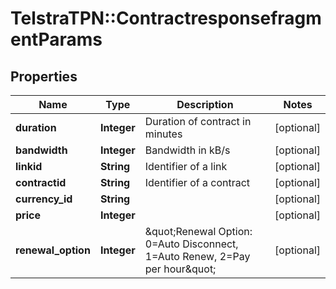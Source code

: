 # TelstraTPN::ContractresponsefragmentParams

## Properties
Name | Type | Description | Notes
------------ | ------------- | ------------- | -------------
**duration** | **Integer** | Duration of contract in minutes | [optional] 
**bandwidth** | **Integer** | Bandwidth in kB/s | [optional] 
**linkid** | **String** | Identifier of a link | [optional] 
**contractid** | **String** | Identifier of a contract | [optional] 
**currency_id** | **String** |  | [optional] 
**price** | **Integer** |  | [optional] 
**renewal_option** | **Integer** | \&quot;Renewal Option: 0&#x3D;Auto Disconnect, 1&#x3D;Auto Renew, 2&#x3D;Pay per hour\&quot; | [optional] 


